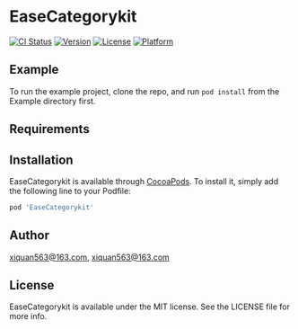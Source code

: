 # EaseCategorykit

[![CI Status](https://img.shields.io/travis/xiquan563@163.com/EaseCategorykit.svg?style=flat)](https://travis-ci.org/xiquan563@163.com/EaseCategorykit)
[![Version](https://img.shields.io/cocoapods/v/EaseCategorykit.svg?style=flat)](https://cocoapods.org/pods/EaseCategorykit)
[![License](https://img.shields.io/cocoapods/l/EaseCategorykit.svg?style=flat)](https://cocoapods.org/pods/EaseCategorykit)
[![Platform](https://img.shields.io/cocoapods/p/EaseCategorykit.svg?style=flat)](https://cocoapods.org/pods/EaseCategorykit)

## Example

To run the example project, clone the repo, and run `pod install` from the Example directory first.

## Requirements

## Installation

EaseCategorykit is available through [CocoaPods](https://cocoapods.org). To install
it, simply add the following line to your Podfile:

```ruby
pod 'EaseCategorykit'
```

## Author

xiquan563@163.com, xiquan563@163.com

## License

EaseCategorykit is available under the MIT license. See the LICENSE file for more info.
